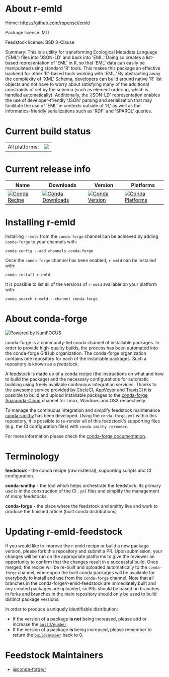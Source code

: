 About r-emld
============

Home: https://github.com/ropensci/emld

Package license: MIT

Feedstock license: BSD 3-Clause

Summary: This is a utility for transforming Ecological Metadata Language ('EML') files into 'JSON-LD' and back into 'EML.'  Doing so creates a list-based representation of 'EML' in R, so that 'EML' data can easily be manipulated using standard 'R' tools. This makes this package an effective backend for other 'R'-based tools  working with 'EML.' By abstracting away the complexity of 'XML' Schema, developers can build around native 'R' list objects and not have to worry about satisfying many of the additional constraints of set by the schema (such as element ordering, which is handled automatically). Additionally, the 'JSON-LD'  representation enables the use of developer-friendly 'JSON' parsing and serialization that may facilitate the use of 'EML' in contexts outside of 'R,' as well as the informatics-friendly serializations such as 'RDF' and 'SPARQL' queries.



Current build status
====================


<table><tr><td>All platforms:</td>
    <td>
      <a href="https://dev.azure.com/conda-forge/feedstock-builds/_build/latest?definitionId=7235&branchName=master">
        <img src="https://dev.azure.com/conda-forge/feedstock-builds/_apis/build/status/r-emld-feedstock?branchName=master">
      </a>
    </td>
  </tr>
</table>

Current release info
====================

| Name | Downloads | Version | Platforms |
| --- | --- | --- | --- |
| [![Conda Recipe](https://img.shields.io/badge/recipe-r--emld-green.svg)](https://anaconda.org/conda-forge/r-emld) | [![Conda Downloads](https://img.shields.io/conda/dn/conda-forge/r-emld.svg)](https://anaconda.org/conda-forge/r-emld) | [![Conda Version](https://img.shields.io/conda/vn/conda-forge/r-emld.svg)](https://anaconda.org/conda-forge/r-emld) | [![Conda Platforms](https://img.shields.io/conda/pn/conda-forge/r-emld.svg)](https://anaconda.org/conda-forge/r-emld) |

Installing r-emld
=================

Installing `r-emld` from the `conda-forge` channel can be achieved by adding `conda-forge` to your channels with:

```
conda config --add channels conda-forge
```

Once the `conda-forge` channel has been enabled, `r-emld` can be installed with:

```
conda install r-emld
```

It is possible to list all of the versions of `r-emld` available on your platform with:

```
conda search r-emld --channel conda-forge
```


About conda-forge
=================

[![Powered by NumFOCUS](https://img.shields.io/badge/powered%20by-NumFOCUS-orange.svg?style=flat&colorA=E1523D&colorB=007D8A)](http://numfocus.org)

conda-forge is a community-led conda channel of installable packages.
In order to provide high-quality builds, the process has been automated into the
conda-forge GitHub organization. The conda-forge organization contains one repository
for each of the installable packages. Such a repository is known as a *feedstock*.

A feedstock is made up of a conda recipe (the instructions on what and how to build
the package) and the necessary configurations for automatic building using freely
available continuous integration services. Thanks to the awesome service provided by
[CircleCI](https://circleci.com/), [AppVeyor](https://www.appveyor.com/)
and [TravisCI](https://travis-ci.org/) it is possible to build and upload installable
packages to the [conda-forge](https://anaconda.org/conda-forge)
[Anaconda-Cloud](https://anaconda.org/) channel for Linux, Windows and OSX respectively.

To manage the continuous integration and simplify feedstock maintenance
[conda-smithy](https://github.com/conda-forge/conda-smithy) has been developed.
Using the ``conda-forge.yml`` within this repository, it is possible to re-render all of
this feedstock's supporting files (e.g. the CI configuration files) with ``conda smithy rerender``.

For more information please check the [conda-forge documentation](https://conda-forge.org/docs/).

Terminology
===========

**feedstock** - the conda recipe (raw material), supporting scripts and CI configuration.

**conda-smithy** - the tool which helps orchestrate the feedstock.
                   Its primary use is in the construction of the CI ``.yml`` files
                   and simplify the management of *many* feedstocks.

**conda-forge** - the place where the feedstock and smithy live and work to
                  produce the finished article (built conda distributions)


Updating r-emld-feedstock
=========================

If you would like to improve the r-emld recipe or build a new
package version, please fork this repository and submit a PR. Upon submission,
your changes will be run on the appropriate platforms to give the reviewer an
opportunity to confirm that the changes result in a successful build. Once
merged, the recipe will be re-built and uploaded automatically to the
`conda-forge` channel, whereupon the built conda packages will be available for
everybody to install and use from the `conda-forge` channel.
Note that all branches in the conda-forge/r-emld-feedstock are
immediately built and any created packages are uploaded, so PRs should be based
on branches in forks and branches in the main repository should only be used to
build distinct package versions.

In order to produce a uniquely identifiable distribution:
 * If the version of a package **is not** being increased, please add or increase
   the [``build/number``](https://conda.io/docs/user-guide/tasks/build-packages/define-metadata.html#build-number-and-string).
 * If the version of a package **is** being increased, please remember to return
   the [``build/number``](https://conda.io/docs/user-guide/tasks/build-packages/define-metadata.html#build-number-and-string)
   back to 0.

Feedstock Maintainers
=====================

* [@conda-forge/r](https://github.com/conda-forge/r/)

